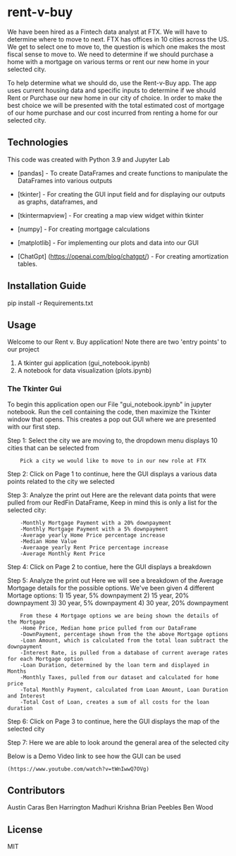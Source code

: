 # rent-v-buy


We have been hired as a Fintech data analyst at FTX. We will have to determine where to move to next. FTX has offices in 10 cities across the US. We get to select one to move to, the question is which one makes the most fiscal sense to move to. We need to determine if we should purchase a home with a mortgage on various terms or rent our new home in your selected city.

To help determine what we should do, use the Rent-v-Buy app. The app uses current housing data and specific inputs to determine if we should Rent or Purchase our new home in our city of choice. In order to make the best choice we will be presented with the total estimated cost of mortgage of our home purchase and our cost incurred from renting a home for our selected city.



## Technologies

This code was created with Python 3.9 and Jupyter Lab

* [pandas] - To create DataFrames and create functions to manipulate the DataFrames into various outputs

* [tkinter] - For creating the GUI input field and for displaying our outputs as graphs, dataframes, and

* [tkintermapview] - For creating a map view widget within tkinter

* [numpy] - For creating mortgage calculations

* [matplotlib] - For implementing our plots and data into our GUI

* [ChatGpt] (https://openai.com/blog/chatgpt/) - For creating amortization tables.

## Installation Guide
pip install -r Requirements.txt

## Usage

Welcome to our Rent v. Buy application!
Note there are two 'entry points' to our project
1. A tkinter gui application (gui_notebook.ipynb)
2. A notebook for data visualization (plots.ipynb)

### The Tkinter Gui
To begin this application open our File "gui_notebook.ipynb" in jupyter notebook. Run the cell containing the code, then maximize the Tkinter window that opens. This creates a pop out GUI where we are presented with our first step.

Step 1: Select the city we are moving to, the dropdown menu displays 10 cities that can be selected from

        Pick a city we would like to move to in our new role at FTX

Step 2: Click on Page 1 to continue, here the GUI displays a various data points related to the city we selected
        
Step 3: Analyze the print out
        Here are the relevant data points that were pulled from our RedFin DataFrame,
        Keep in mind this is only a list for the selected city:

        -Monthly Mortgage Payment with a 20% downpayment
        -Monthly Mortgage Payment with a 5% downpayment
        -Average yearly Home Price percentage increase 
        -Median Home Value
        -Averaage yearly Rent Price percentage increase
        -Average Monthly Rent Price


Step 4: Click on Page 2 to contiue, here the GUI displays a breakdown 

Step 5: Analyze the print out
        Here we will see a breakdown of the Average Mortgage details for the possible options.
        We've been given 4 different Mortage options:
        1) 15 year, 5% downpayment
        2) 15 year, 20% downpayment
        3) 30 year, 5% downpayment
        4) 30 year, 20% downpayment


        From these 4 Mortgage options we are being shown the details of the Mortgage
        -Home Price, Median home price pulled from our DataFrame
        -DownPayment, percentage shown from the the above Mortgage options
        -Loan Amount, which is calculated from the total loan subtract the downpayment
        -Interest Rate, is pulled from a database of current average rates for each Mortgage option
        -Loan Duration, determined by the loan term and displayed in Months
        -Monthly Taxes, pulled from our dataset and calculated for home price
        -Total Monthly Payment, calculated from Loan Amount, Loan Duration and Interest
        -Total Cost of Loan, creates a sum of all costs for the loan duration



Step 6: Click on Page 3 to continue, here the GUI displays the map of the selected city

Step 7: Here we are able to look around the general area of the selected city



Below is a Demo Video link to see how the GUI can be used      

    (https://www.youtube.com/watch?v=tWnIwwQ7OVg)


## Contributors

Austin Caras
Ben Harrington
Madhuri Krishna
Brian Peebles
Ben Wood


## License

MIT
